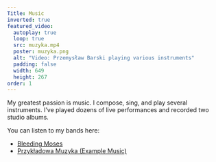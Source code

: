 ```yaml
---
Title: Music
inverted: true
featured_video:
  autoplay: true
  loop: true
  src: muzyka.mp4
  poster: muzyka.png
  alt: "Video: Przemysław Barski playing various instruments"
  padding: false
  width: 649
  height: 267
order: 1
---
```


My greatest passion is music. I compose, sing, and play several instruments. I’ve played dozens of live performances and recorded two studio albums.

You can listen to my bands here:

<ul>
  <li>
    <a href="https://www.youtube.com/@bleedingmoses/videos" target="_blank">Bleeding Moses</a>
  </li>
  <li>
    <a href="https://www.youtube.com/@przykladowa_muzyka/videos" target="_blank">Przykładowa Muzyka (Example Music)</a>
  </li>
</ul>

